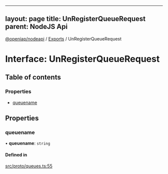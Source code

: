
---
layout: page
title: UnRegisterQueueRequest
parent: NodeJS Api
---
[@openiap/nodeapi](../README.md) / [Exports](../modules.md) / UnRegisterQueueRequest

# Interface: UnRegisterQueueRequest

## Table of contents

### Properties

- [queuename](UnRegisterQueueRequest.md#queuename)

## Properties

### queuename

• **queuename**: `string`

#### Defined in

[src/proto/queues.ts:55](https://github.com/openiap/nodeapi/blob/a6b5438/src/proto/queues.ts#L55)
